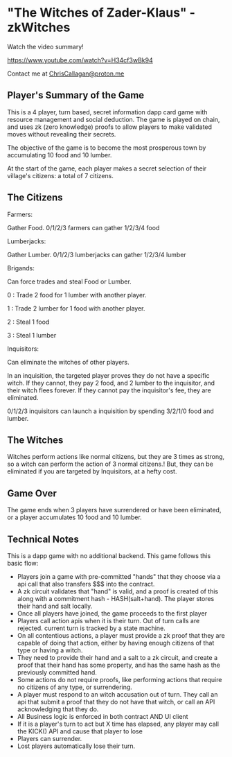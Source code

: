 # "The Witches of Zader-Klaus" - zkWitches

Watch the video summary!

https://www.youtube.com/watch?v=H34cf3wBk94

Contact me at ChrisCallagan@proton.me

## Player's Summary of the Game
This is a 4 player, turn based, secret information dapp card game with resource management and social deduction. The game is played on chain, and uses zk (zero knowledge) proofs to allow players to make validated moves without revealing their secrets.

The objective of the game is to become the most prosperous town by accumulating 10 food and 10 lumber. 

At the start of the game, each player makes a secret selection of their village's citizens: a total of 7 citizens. 

## The Citizens

Farmers:

Gather Food. 0/1/2/3 farmers can gather 1/2/3/4 food 

Lumberjacks:

Gather Lumber. 0/1/2/3 lumberjacks can gather 1/2/3/4 lumber

Brigands:

Can force trades and steal Food or Lumber.

0 : Trade 2 food for 1 lumber with another player.

1 : Trade 2 lumber for 1 food with another player.

2 : Steal 1 food

3 : Steal 1 lumber 

Inquisitors:

Can eliminate the witches of other players.

In an inquisition, the targeted player proves they do not have a specific witch. If they cannot, they pay 2 food, and 2 lumber to the inquisitor, and their witch flees forever. If they cannot pay the inquisitor's fee, they are eliminated.

0/1/2/3 inquisitors can launch a inquisition by spending 3/2/1/0 food and lumber.

## The Witches

Witches perform actions like normal citizens, but they are 3 times as strong, so a witch can perform the action of 3 normal citizens.! But, they can be eliminated if you are targeted by Inquisitors, at a hefty cost.

## Game Over

The game ends when 3 players have surrendered or have been eliminated, or a player accumulates 10 food and 10 lumber.

## Technical Notes

This is a dapp game with no additional backend. 
This game follows this basic flow:

* Players join a game with pre-committed "hands" that they choose via a api call that also transfers $$$ into the contract. 
* A zk circuit validates that "hand" is valid, and a proof is created of this along with a commitment hash - HASH(salt+hand). The player stores their hand and salt locally.
* Once all players have joined, the game proceeds to the first player
* Players call action apis when it is their turn. Out of turn calls are rejected. current turn is tracked by a state machine.
* On all contentious actions, a player must provide a zk proof that they are capable of doing that action, either by having enough citizens of that type or having a witch. 
* They need to provide their hand and a salt to a zk circuit, and create a proof that their hand has some property, and has the same hash as the previously committed hand.
* Some actions do not require proofs, like performing actions that require no citizens of any type, or surrendering.
* A player must respond to an witch accusation out of turn. They call an api that submit a proof that they do not have that witch, or call an API acknowledging that they do.
* All Business logic is enforced in both contract AND UI client
* If it is a player's turn to act but X time has elapsed, any player may call the KICK() API and cause that player to lose
* Players can surrender.
* Lost players automatically lose their turn.
